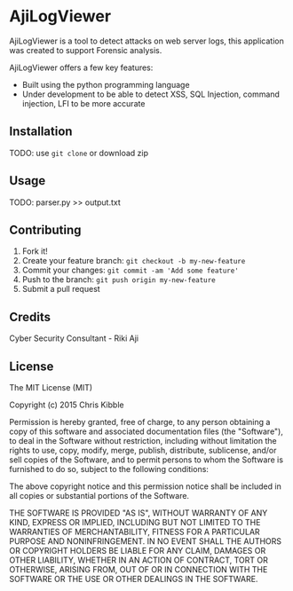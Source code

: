 # AjiLogViewer
 
AjiLogViewer is a tool to detect attacks on web server logs, this application was created to support Forensic analysis.

AjiLogViewer offers a few key features:  
- Built using the python programming language
- Under development to be able to detect XSS, SQL Injection, command injection, LFI to be more accurate  
 
## Installation
 
TODO: use `git clone` or download zip
 
## Usage
 
TODO: parser.py >> output.txt
 
## Contributing
 
1. Fork it!
2. Create your feature branch: `git checkout -b my-new-feature`
3. Commit your changes: `git commit -am 'Add some feature'`
4. Push to the branch: `git push origin my-new-feature`
5. Submit a pull request
 
## Credits
 
Cyber Security Consultant - Riki Aji
 
## License
 
The MIT License (MIT)

Copyright (c) 2015 Chris Kibble

Permission is hereby granted, free of charge, to any person obtaining a copy of this software and associated documentation files (the "Software"), to deal in the Software without restriction, including without limitation the rights to use, copy, modify, merge, publish, distribute, sublicense, and/or sell copies of the Software, and to permit persons to whom the Software is furnished to do so, subject to the following conditions:

The above copyright notice and this permission notice shall be included in all copies or substantial portions of the Software.

THE SOFTWARE IS PROVIDED "AS IS", WITHOUT WARRANTY OF ANY KIND, EXPRESS OR IMPLIED, INCLUDING BUT NOT LIMITED TO THE WARRANTIES OF MERCHANTABILITY, FITNESS FOR A PARTICULAR PURPOSE AND NONINFRINGEMENT. IN NO EVENT SHALL THE AUTHORS OR COPYRIGHT HOLDERS BE LIABLE FOR ANY CLAIM, DAMAGES OR OTHER LIABILITY, WHETHER IN AN ACTION OF CONTRACT, TORT OR OTHERWISE, ARISING FROM, OUT OF OR IN CONNECTION WITH THE SOFTWARE OR THE USE OR OTHER DEALINGS IN THE SOFTWARE.
